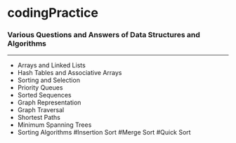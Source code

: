 # codingPractice

### Various Questions and Answers of Data Structures and Algorithms 

***

* Arrays and Linked Lists 
* Hash Tables and Associative Arrays 
* Sorting and Selection 
* Priority Queues 
* Sorted Sequences 
* Graph Representation 
* Graph Traversal 
* Shortest Paths 
* Minimum Spanning Trees 
* Sorting Algorithms #Insertion Sort #Merge Sort #Quick Sort

